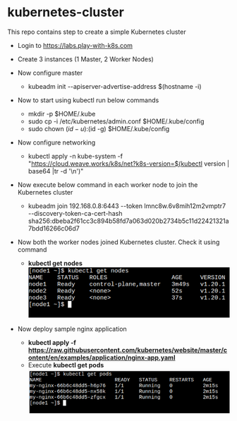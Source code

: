 # kubernetes-cluster
This repo contains step to create a simple Kubernetes cluster

* Login to https://labs.play-with-k8s.com
* Create 3 instances (1 Master, 2 Worker Nodes)
* Now configure master
  * kubeadm init --apiserver-advertise-address $(hostname -i)
* Now to start using kubectl run below commands
  * mkdir -p $HOME/.kube
  * sudo cp -i /etc/kubernetes/admin.conf $HOME/.kube/config
  * sudo chown $(id -u):$(id -g) $HOME/.kube/config
* Now configure networking
  * kubectl apply -n kube-system -f "https://cloud.weave.works/k8s/net?k8s-version=$(kubectl version | base64 |tr -d '\n')"
* Now execute below command in each worker node to join the Kubernetes cluster
  *  kubeadm join 192.168.0.8:6443 --token lmnc8w.6v8mih12m2vmptr7 
             --discovery-token-ca-cert-hash sha256:dbeba2f61cc3c894b58fd7a063d020b2734b5c11d22421321a7bdd16266c06d7
             
* Now both the worker nodes joined Kubernetes cluster. Check it using command
  * <b>kubectl get nodes</b>  
   ![Screenshot](img/get_nodes.png)
* Now deploy sample nginx application
  * <b>kubectl apply -f https://raw.githubusercontent.com/kubernetes/website/master/content/en/examples/application/nginx-app.yaml</b>
  * Execute <b>kubectl get pods</b>
  ![Screenshot](img/get_pods.png)
  


